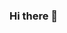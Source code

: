 ### Hi there 👋

<!--
**Shreybanugariya/shreybanugariya** is a ✨ _special_ ✨ repository because its `README.md` (this file) appears on your GitHub profile.



 🔭 I’m currently working on JS and Python
 
📫 Mail me @ shreybanugariya@gmail.com
 
 Web: (https://shreybanugariya.github.io/)
